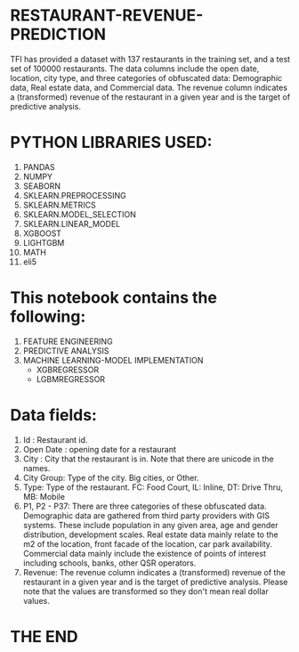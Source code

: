 # RESTAURANT-REVENUE-PREDICTION
TFI has provided a dataset with 137 restaurants in the training set, and a test set of 100000 restaurants. The data columns include the open date, location, city type, and three categories of obfuscated data: Demographic data, Real estate data, and Commercial data. The revenue column indicates a (transformed) revenue of the restaurant in a given year and is the target of predictive analysis.
# PYTHON LIBRARIES USED:
1. PANDAS
2. NUMPY
3. SEABORN
4. SKLEARN.PREPROCESSING
5. SKLEARN.METRICS
6. SKLEARN.MODEL_SELECTION
7. SKLEARN.LINEAR_MODEL
8. XGBOOST
9. LIGHTGBM
10. MATH
11. eli5

# This notebook contains the following:
1. FEATURE ENGINEERING
2. PREDICTIVE ANALYSIS
3. MACHINE LEARNING-MODEL IMPLEMENTATION
   * XGBREGRESSOR
   * LGBMREGRESSOR
# Data fields:
1. Id : Restaurant id. 
2. Open Date : opening date for a restaurant
3. City : City that the restaurant is in. Note that there are unicode in the names. 
4. City Group: Type of the city. Big cities, or Other. 
5. Type: Type of the restaurant. FC: Food Court, IL: Inline, DT: Drive Thru, MB: Mobile
6. P1, P2 - P37: There are three categories of these obfuscated data. Demographic data are gathered from third party providers with GIS systems. These include     population in any given area, age and gender distribution, development scales. Real estate data mainly relate to the m2 of the location, front facade                of the location, car park availability. Commercial data mainly include the existence of points of interest including schools, banks, other QSR operators.
7. Revenue: The revenue column indicates a (transformed) revenue of the restaurant in a given year and is the target of predictive analysis. Please note that the values are transformed so they don't mean real dollar values. 
# THE END
